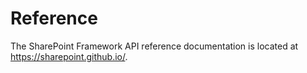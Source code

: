 # Reference
The SharePoint Framework API reference documentation is located at https://sharepoint.github.io/.

